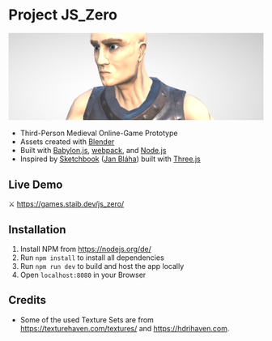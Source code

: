# Project JS_Zero

![JS_Zero](src\promotion\promo6_cut.PNG)
  - Third-Person Medieval Online-Game Prototype
  - Assets created with [Blender](https://www.blender.org/)
  - Built with [Babylon.js](https://www.babylonjs.com/), [webpack](https://webpack.js.org/), and [Node.js](https://nodejs.org/)
  - Inspired by [Sketchbook](https://github.com/swift502/Sketchbook) ([Jan Bláha](https://jblaha.art/)) built with [Three.js](https://threejs.org/)

## Live Demo

⚔️ https://games.staib.dev/js_zero/

## Installation

1. Install NPM from https://nodejs.org/de/
2. Run `npm install` to install all dependencies
3. Run `npm run dev` to build and host the app locally
4. Open `localhost:8080` in your Browser

## Credits

* Some of the used Texture Sets are from https://texturehaven.com/textures/ and https://hdrihaven.com.
